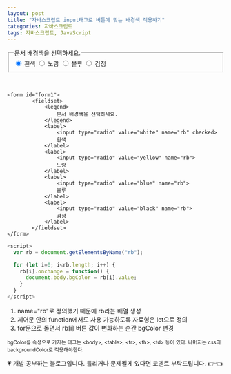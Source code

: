 ```yaml
---
layout: post
title: "자바스크립트 input태그로 버튼에 맞는 배경색 적용하기"
categories: 자바스크립트
tags: 자바스크립트, JavaScript
---
```


<form id="form1">
        <fieldset>
            <legend>
                문서 배경색을 선택하세요.
            </legend>
            <label>
                <input type="radio" value="white" name="rb" checked>
                흰색
            </label>
            <label>
                <input type="radio" value="yellow" name="rb">
                노랑
            </label>
            <label>
                <input type="radio" value="blue" name="rb">
                블루
            </label>
            <label>
                <input type="radio" value="black" name="rb">
                검정
            </label>
        </fieldset>
</form>
<br>

```
<form id="form1">
        <fieldset>
            <legend>
                문서 배경색을 선택하세요.
            </legend>
            <label>
                <input type="radio" value="white" name="rb" checked>
                흰색
            </label>
            <label>
                <input type="radio" value="yellow" name="rb">
                노랑
            </label>
            <label>
                <input type="radio" value="blue" name="rb">
                블루
            </label>
            <label>
                <input type="radio" value="black" name="rb">
                검정
            </label>
        </fieldset>
</form>
```


```JavaScript
<script>
  var rb = document.getElementsByName("rb");

  for (let i=0; i<rb.length; i++) {
    rb[i].onchange = function() {
      document.body.bgColor = rb[i].value;
    }
  }
</script>
```
1. name="rb"로 정의했기 때문에 rb라는 배열 생성
2. 제어문 안의 function에서도 사용 가능하도록 자료형은 let으로 정의
3. for문으로 돌면서 rb[i] 버튼 값이 변화하는 순간 <body> bgColor 변경

<small>bgColor를 속성으로 가지는 태그는 &lt;body&gt;, &lt;table&gt;, &lt;tr&gt;, &lt;th&gt;, &lt;td&gt; 등이 있다. 나머지는 css의 backgroundColor로 적용해야한다.</small>

<div class="c1" id="c1"><span>💗 개발 공부하는 블로그입니다. 틀리거나 문제될게 있다면 코멘트 부탁드립니다. 👉👈</span></div>
